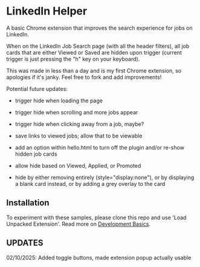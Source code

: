 # LinkedIn Helper

A basic Chrome extension that improves the search experience for jobs on LinkedIn.

When on the LinkedIn Job Search page (with all the header filters), all job cards that are either Viewed or Saved are hidden upon trigger (current trigger is just pressing the "h" key on your keyboard).

This was made in less than a day and is my first Chrome extension, so apologies if it's janky. Feel free to fork and add improvements!

Potential future updates:
- trigger hide when loading the page
- trigger hide when scrolling and more jobs appear
- trigger hide when clicking away from a job, maybe?

- save links to viewed jobs; allow that to be viewable

- add an option within hello.html to turn off the plugin and/or re-show hidden job cards

- allow hide based on Viewed, Applied, or Promoted
- hide by either removing entirely (style="display:none"), or by displaying a blank card instead, or by adding a grey overlay to the card

## Installation

To experiment with these samples, please clone this repo and use 'Load Unpacked Extension'.
Read more on [Development Basics](https://developer.chrome.com/docs/extensions/mv3/getstarted/development-basics/#load-unpacked).

## UPDATES

02/10/2025: Added toggle buttons, made extension popup actually usable


